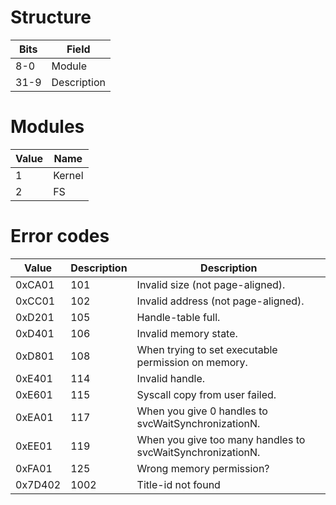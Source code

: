 # Structure

| Bits | Field       |
| ---- | ----------- |
| 8-0  | Module      |
| 31-9 | Description |

# Modules

| Value | Name   |
| ----- | ------ |
| 1     | Kernel |
| 2     | FS     |

# Error codes

| Value   | Description | Description                                                |
| ------- | ----------- | ---------------------------------------------------------- |
| 0xCA01  | 101         | Invalid size (not page-aligned).                           |
| 0xCC01  | 102         | Invalid address (not page-aligned).                        |
| 0xD201  | 105         | Handle-table full.                                         |
| 0xD401  | 106         | Invalid memory state.                                      |
| 0xD801  | 108         | When trying to set executable permission on memory.        |
| 0xE401  | 114         | Invalid handle.                                            |
| 0xE601  | 115         | Syscall copy from user failed.                             |
| 0xEA01  | 117         | When you give 0 handles to svcWaitSynchronizationN.        |
| 0xEE01  | 119         | When you give too many handles to svcWaitSynchronizationN. |
| 0xFA01  | 125         | Wrong memory permission?                                   |
| 0x7D402 | 1002        | Title-id not found                                         |

